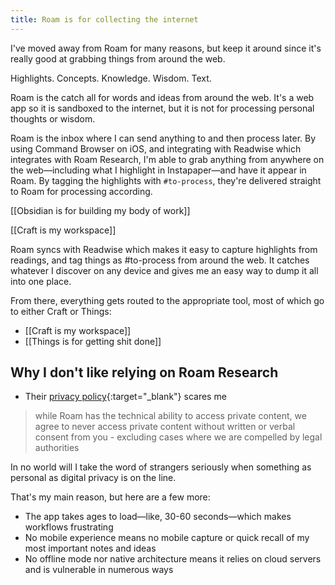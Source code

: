 ```yaml
---
title: Roam is for collecting the internet
---
```

I've moved away from Roam for many reasons, but keep it around since it's really good at grabbing things from around the web.

Highlights. Concepts. Knowledge. Wisdom. Text.

Roam is the catch all for words and ideas from around the web. It's a web app so it is sandboxed to the internet, but it is not for processing personal thoughts or wisdom.

Roam is the inbox where I can send anything to and then process later. By using Command Browser on iOS, and integrating with Readwise which integrates with Roam Research, I'm able to grab anything from anywhere on the web—including what I highlight in Instapaper—and have it appear in Roam. By tagging the highlights with `#to-process`, they're delivered straight to Roam for processing according.

[[Obsidian is for building my body of work]]

[[Craft is my workspace]]

Roam syncs with Readwise which makes it easy to capture highlights from readings, and tag things as #to-process from around the web. It catches whatever I discover on any device and gives me an easy way to dump it all into one place.

From there, everything gets routed to the appropriate tool, most of which go to either Craft or Things:
- [[Craft is my workspace]]
- [[Things is for getting shit done]]


## Why I don't like relying on Roam Research
- Their [privacy policy](https://roamresearch.com/#/app/help/page/bnQcAUM0i){:target="_blank"} scares me
> while Roam has the technical ability to access private content, we agree to never access private content without written or verbal consent from you - excluding cases where we are compelled by legal authorities

In no world will I take the word of strangers seriously when something as personal as digital privacy is on the line.

That's my main reason, but here are a few more:
- The app takes ages to load—like, 30-60 seconds—which makes workflows frustrating
- No mobile experience means no mobile capture or quick recall of my most important notes and ideas
- No offline mode nor native architecture means it relies on cloud servers and is vulnerable in numerous ways
